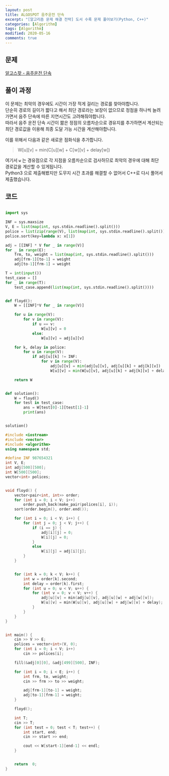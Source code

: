 ```yaml
---
layout: post
title: ALGOSPOT 음주운전 단속
excerpt: "[알고리즘 문제 해결 전략] 도서 수록 문제 풀어보기(Python, C++)"
categories: [Algorithm]
tags: [Algorithm]
modified: 2020-05-16
comments: true
---
```


## 문제
[알고스팟 - 음주운전 단속](https://algospot.com/judge/problem/read/DRUNKEN)


## 풀이 과정
이 문제는 최악의 경우에도 시간이 가장 적게 걸리는 경로를 찾아야합니다. <br>
단순히 경로의 길이가 짧다고 해서 최단 경로라는 보장이 없으므로 정점을 하나씩 늘려가면서 음주 단속에 따른 지연시간도 고려해줘야합니다. <br>
따라서 음주 운전 단속 시간이 짦은 정점의 오름차순으로 경유지를 추가하면서 계산되는 최단 경로값을 이용해 최종 도달 가능 시간을 계산해야합니다. <br>

이를 위해서 다음과 같은 새로운 점화식을 추가합니다. <br>

> W[u][v] = min(C[u][w] + C[w][v] + delay[w])

여기서 `w` 는 경유점으로 각 지점을 오름차순으로 검사하므로 최악의 경우에 대해 최단 경로값을 계산할 수 있게됩니다. <br> 
Python3 으로 제출해봤지만 도무지 시간 초과를 해결할 수 없어서 C++로 다시 풀어서 제출했습니다. <br>

## 코드

~~~ python

import sys

INF = sys.maxsize
V, E = list(map(int, sys.stdin.readline().split()))
police = list(zip(range(V), list(map(int, sys.stdin.readline().split()))))
police.sort(key=lambda x: x[1])

adj = [[INF] * V for _ in range(V)]
for _ in range(E):
    frm, to, weight = list(map(int, sys.stdin.readline().split()))
    adj[frm-1][to-1] = weight
    adj[to-1][frm-1] = weight

T = int(input())
test_case = []
for _ in range(T):
    test_case.append(list(map(int, sys.stdin.readline().split())))


def floyd():
    W = [[INF]*V for _ in range(V)]

    for u in range(V):
        for v in range(V):
            if u == v:
                W[u][v] = 0
            else:
                W[u][v] = adj[u][v]

    for k, delay in police:
        for u in range(V):
            if adj[u][k] != INF:
                for v in range(V):
                    adj[u][v] = min(adj[u][v], adj[u][k] + adj[k][v])
                    W[u][v] = min(W[u][v], adj[u][k] + adj[k][v] + delay)

    return W


def solution():
    W = floyd()
    for test in test_case:
        ans = W[test[0]-1][test[1]-1]
        print(ans)


solution()

~~~

~~~ C++
#include <iostream>
#include <vector>
#include <algorithm>
using namespace std;

#define INF 987654321
int V, E;
int adj[500][500];
int W[500][500];
vector<int> polices;


void floyd() {
	vector<pair<int, int>> order;
	for (int i = 0; i < V; i++)
		order.push_back(make_pair(polices[i], i));
	sort(order.begin(), order.end());

	for (int i = 0; i < V; i++) {
		for (int j = 0; j < V; j++) {
			if (i == j) {
				adj[i][j] = 0;
				W[i][j] = 0;
			}
			else 
				W[i][j] = adj[i][j];
		}
	}


	for (int k = 0; k < V; k++) {
		int w = order[k].second;
		int delay = order[k].first;
		for (int u = 0; u < V; u++) {
			for (int v = 0; v < V; v++) {
				adj[u][v] = min(adj[u][v], adj[u][w] + adj[w][v]);
				W[u][v] = min(W[u][v], adj[u][w] + adj[w][v] + delay);
			}
		}
	}
}


int main() {
	cin >> V >> E;
	polices = vector<int>(V, 0);
	for (int i = 0; i < V; i++)
		cin >> polices[i];

	fill(&adj[0][0], &adj[499][500], INF);

	for (int i = 0; i < E; i++) {
		int frm, to, weight;
		cin >> frm >> to >> weight;

		adj[frm-1][to-1] = weight;
		adj[to-1][frm-1] = weight;
	}

	floyd();

	int T;
	cin >> T;
	for (int test = 0; test < T; test++) {
		int start, end;
		cin >> start >> end;

		cout << W[start-1][end-1] << endl;
	}


	return  0;
}
~~~


